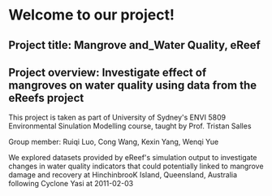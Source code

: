 # Welcome to our project!

## Project title: Mangrove and_Water Quality, eReef
## Project overview: Investigate effect of mangroves on water quality using data from the eReefs project

This project is taken as part of University of Sydney's ENVI 5809 Environmental Sinulation Modelling course, taught by Prof. Tristan Salles

Group member: Ruiqi Luo, Cong Wang, Kexin Yang, Wenqi Yue

We explored datasets provided by eReef's simulation output to investigate changes in water quality indicators
that could potentially linked to mangrove damage and recovery at HinchinbrooK Island, Queensland, Australia following Cyclone Yasi at 2011-02-03
